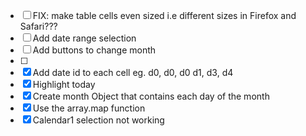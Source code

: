 - [ ] FIX: make table cells even sized i.e different sizes in Firefox and Safari???
- [ ] Add date range selection
- [ ] Add buttons to change month
- [ ] 
- [x] Add date id to each cell eg. d0, d0, d0 d1, d3, d4 
- [x] Highlight today
- [x] Create month Object that contains each day of the month
- [x] Use the array.map function
- [x] Calendar1 selection not working